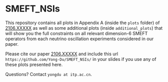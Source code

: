 
# SMEFT_NSIs

This repository contains all plots in Appendix A (inside the `plots` folder) of [2106.XXXXX](https://arxiv.org/abs/2106.XXXXX) as well as some additional plots (inside `additional_plots`) that will show you the full constraints on all relevant dimension-6 SMEFT operators from each neutrino oscillation experiments considered in our paper.


Please cite our paper [2106.XXXXX](https://arxiv.org/abs/2106.XXXXX) and include this url `https://github.com/Yong-Du/SMEFT_NSIs/` in your slides if you use any of these plots presented here.

Questions? Contact `yongdu at itp.ac.cn`.

